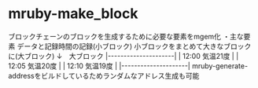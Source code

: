 # mruby-make_block
ブロックチェーンのブロックを生成するために必要な要素をmgem化
・主な要素
データと記録時間の記録(小ブロック)
小ブロックをまとめて大きなブロックに(大ブロック)
↓　大ブロック
|---------------------|
|   12:00 気温21度     |
|   12:05 気温20度     |
|   12:10 気温19度     |
|---------------------|
mruby-generate-addressをビルドしているためランダムなアドレス生成も可能
